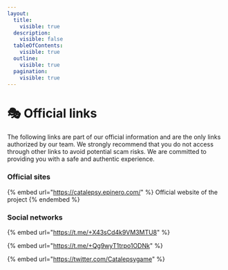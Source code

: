 ```yaml
---
layout:
  title:
    visible: true
  description:
    visible: false
  tableOfContents:
    visible: true
  outline:
    visible: true
  pagination:
    visible: true
---
```


# 🎭 Official links

The following links are part of our official information and are the only links authorized by our team. We strongly recommend that you do not access through other links to avoid potential scam risks. We are committed to providing you with a safe and authentic experience.

### Official sites

{% embed url="https://catalepsy.epinero.com/" %}
Official website of the project
{% endembed %}

### Social networks

{% embed url="https://t.me/+X43sCd4k9VM3MTU8" %}

{% embed url="https://t.me/+Qg9wyT1trpo1ODNk" %}

{% embed url="https://twitter.com/Catalepsygame" %}

